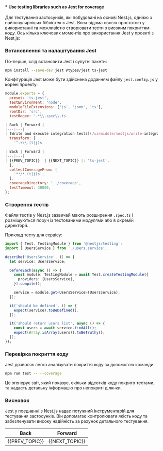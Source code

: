 #### * Use testing libraries such as Jest for coverage

Для тестування застосунків, які побудовані на основі Nest.js, однією з найпопулярніших бібліотек є Jest. Вона відома своєю простотою у використанні та можливістю створювати тести з високим покриттям коду. Ось кілька ключових моментів про використання Jest у проекті з Nest.js:

### Встановлення та налаштування Jest

По-перше, слід встановити Jest і супутні пакети:

```bash
npm install --save-dev jest @types/jest ts-jest
```

Конфігурація Jest може бути здійснена доданням файлу `jest.config.js` у корені проекту:

```javascript
module.exports = {
  preset: 'ts-jest',
  testEnvironment: 'node',
  moduleFileExtensions: ['js', 'json', 'ts'],
  rootDir: 'src',
  testRegex: '.*\\.spec\\.ts

| Back | Forward |
|---|---|
| [Write and execute integration tests](/ua/middle/nestjs/write-integration-tests.md)  | [Understand WebSocket implementation in Nest.js](/ua/middle/nestjs/understand-websocket-implementation-in-nestjs.md) |,
  transform: {
    '^.+\\.(t|j)s

| Back | Forward |
|---|---|
| {{PREV_TOPIC}}  | {{NEXT_TOPIC}} |: 'ts-jest',
  },
  collectCoverageFrom: [
    '**/*.(t|j)s',
  ],
  coverageDirectory: '../coverage',
  testTimeout: 30000,
};
```

### Створення тестів

Файли тестів у Nest.js зазвичай мають розширення `.spec.ts` і розміщуються поруч із тестованими модулями або в окремій директорії.

Приклад тесту для сервісу:

```typescript
import { Test, TestingModule } from '@nestjs/testing';
import { UsersService } from './users.service';

describe('UsersService', () => {
  let service: UsersService;

  beforeEach(async () => {
    const module: TestingModule = await Test.createTestingModule({
      providers: [UsersService],
    }).compile();

    service = module.get<UsersService>(UsersService);
  });

  it('should be defined', () => {
    expect(service).toBeDefined();
  });

  it('should return users list', async () => {
    const users = await service.findAll();
    expect(Array.isArray(users)).toBeTruthy();
  });
});
```

### Перевірка покриття коду

Jest дозволяє легко аналізувати покриття коду за допомогою команди:

```bash
npm run test -- --coverage
```

Це згенерує звіт, який показує, скільки відсотків коду покрито тестами, та надасть детальну інформацію про непокриті ділянки.

### Висновок

Jest у поєднанні з Nest.js надає потужний інструментарій для тестування застосунків. Він допомагає контролювати якість коду та забезпечувати високу надійність за рахунок детального тестування.

| Back | Forward |
|---|---|
| {{PREV_TOPIC}}  | {{NEXT_TOPIC}} |